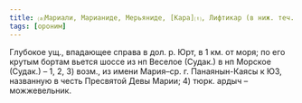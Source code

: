 ```yaml
---
title: ⒜Мариали, Марианиде, Мерьяниде, [Кара]⒯, Лифтикар (в ниж. теч.)⒵
tags: [ороним]
---
```


Глубокое ущ., впадающее справа в дол. р. Юрт, в 1 км. от моря; по его крутым
бортам вьется шоссе из нп Веселое (Судак.) в нп Морское (Судак.) – 1, 2, 3)
возм., из имени Мария–ср. г. Панаянын-Каясы к ЮЗ, названную в честь Пресвятой
Девы Марии; 4) тюрк. ардыч – можжевельник.
